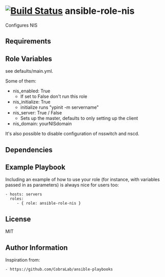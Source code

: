 [![Build Status](https://travis-ci.org/CSC-IT-Center-for-Science/ansible-role-nis.svg?branch=master)](https://travis-ci.org/CSC-IT-Center-for-Science/ansible-role-nis)
ansible-role-nis
=========

Configures NIS

Requirements
------------


Role Variables
--------------

see defaults/main.yml.

Some of them:

   - nis\_enabled: True
      - If set to False don't run this role
   - nis\_initialize: True
      - initialize runs "ypinit -m servername"
   - nis\_server: True / False
      - Sets up the master, defaults to only setting up the client
   - nis\_domain: yourNISdomain

It's also possible to disable configuration of nsswitch and nscd.


Dependencies
------------


Example Playbook
----------------

Including an example of how to use your role (for instance, with variables passed in as parameters) is always nice for users too:

    - hosts: servers
      roles:
         - { role: ansible-role-nis }

License
-------

MIT

Author Information
------------------

Inspiration from:

    - https://github.com/CobraLab/ansible-playbooks
